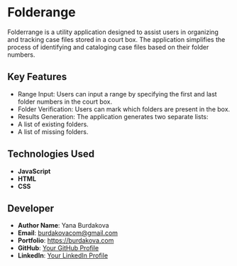 # Folderange

Folderrange is a utility application designed to assist users in organizing and tracking case files stored in a court box. The application simplifies the process of identifying and cataloging case files based on their folder numbers.

## Key Features

- Range Input: Users can input a range by specifying the first and last folder numbers in the court box.
- Folder Verification: Users can mark which folders are present in the box.
- Results Generation: The application generates two separate lists:
- A list of existing folders.
- A list of missing folders.

## Technologies Used

- **JavaScript**
- **HTML**
- **CSS**

## Developer

- **Author Name**: Yana Burdakova
- **Email**: burdakovacom@gmail.com
- **Portfolio**: https://burdakova.com
- **GitHub**: [Your GitHub Profile](https://github.com/yburdakova)
- **LinkedIn**: [Your LinkedIn Profile](https://www.linkedin.com/in/yana-burdakova/)